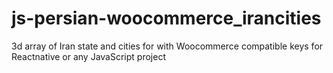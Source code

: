 # js-persian-woocommerce_irancities
3d array of Iran state and cities for with Woocommerce compatible keys for Reactnative or any JavaScript project
